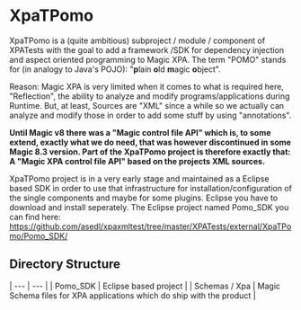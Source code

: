 # XpaTPomo
XpaTPomo is a (quite ambitious) subproject / module / component of XPATests with the goal to add a framework /SDK for dependency injection and aspect oriented programming to Magic XPA. The term "POMO" stands for (in analogy to Java's POJO): "**p**lain **o**ld **m**agic **o**bject".  

Reason: Magic XPA is very limited when it comes to what is required here, "Reflection", the ability to analyze and modify programs/applications during Runtime. But, at least, Sources are "XML" since a while so we actually can analyze and modify those in order to add some stuff by using "annotations". 

__Until Magic v8 there was a "Magic control file API" which is, to some extend, exactly what we do need, that was however discontinued in some Magic 8.3 version. Part of the XpaTPomo project is therefore exactly that: A "Magic XPA control file API" based on the projects XML sources.__

XpaTPomo project is in a very early stage and maintained as a Eclipse based SDK in order to use that infrastructure for installation/configuration of the single components and maybe for some plugins. Eclipse you have to download and install seperately. The Eclipse project named Pomo_SDK you can find here: https://github.com/asedl/xpaxmltest/tree/master/XPATests/external/XpaTPomo/Pomo_SDK/  

## Directory Structure
| --- | --- |
| Pomo_SDK | Eclipse based project |
| Schemas / Xpa | Magic Schema files for XPA applications which do ship with the product | 